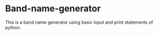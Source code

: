 # Band-name-generator
This is a band name generator using basic input and print statements of python.
